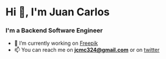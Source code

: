 
<h1>Hi 👋, I'm Juan Carlos</h1>
<h3>I'm a Backend Software Engineer</h3>

- 🔭 I’m currently working on <a href="https://freepikcompany.com" target="blank">Freepik</a>
- 📫 You can reach me on **jcmc324@gmail.com** or on <a href="https://twitter.com/juancamunoz" target="blank">twitter</a>
